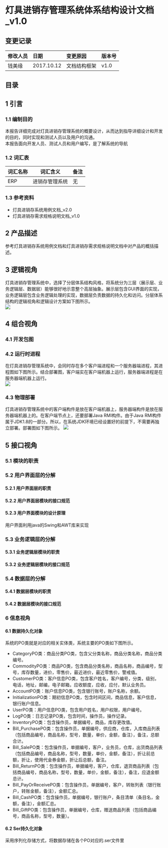 灯具进销存管理系统体系结构设计文档_v1.0
===
变更记录
---
|修改人员|日期|变更原因|版本号|
|:--|:--|:--|:--|
|钱美缘|2017.10.12|文档结构框架|v1.0|

目录
---

## 1 引言
### 1.1 编制目的
本报告详细完成对灯具进销存管理系统的概要设计，从而达到指导详细设计和开发的目的，同时实现和测试人员以及用户的沟通。  
本报告面向开发人员、测试人员和用户编写，是了解系统的导航  

### 1.2 词汇表
|词汇名称|词汇含义|备注|
|---|---|---|
|ERP|进销存管理系统|无|

### 1.3 参考资料
* 灯具进销存系统用例文档_v2.0
* 灯具进销存需求规格说明文档_v1.0  

## 2 产品描述
参考灯具进销存系统用例文档和灯具进销存需求规格说明文档中对产品的概括描述。

## 3 逻辑视角
灯具进销存管理系统中，选择了分层体系结构风格，将系统分为三层（展示层、业务逻辑层、数据层）能够很好地示意整个高层抽象。展示层包含GUI界面的实现，业务逻辑层包含业务逻辑处理的实现，数据层负责数据的持久化和访问。分层体系结构的逻辑视角和逻辑设计方案如下图所示。  
![](doc/img/StructureDiagrams/packageLogic.png)

## 4 组合视角
### 4.1 开发包图
### 4.2 运行时进程
在灯具进销存管理系统中，会同时存在多个客户端进程和一个服务器端进程，其进程图如下图所示。结合部署图，客户端实在客户端机器上运行，服务器端进程是在服务器端机器上运行。  
![](doc/img/StructureDiagrams/processPic.png)
  
### 4.3 物理部署
灯具进销存管理系统中的客户端构件是放在客户端机器上，服务器端构件是放在服务器端机器上的。在客户端节点上，还要部署Java RMI构件。由于Java RMI构件属于JDK1.8的一部分。所以，在系统JDK环境已经设置好的前提下，不需要再独立部署。部署图如下图所示。
![](doc/img/StructureDiagrams/deployPic.png)

## 5 接口视角
### 5.1 模块的职责
### 5.2 用户界面层的分解
#### 5.2.1 用户界面层的职责
#### 5.2.2 用户界面层模块的接口规范
#### 5.2.3 用户界面模块的设计原理
用户界面利用java的Swing和AWT库来实现  

### 5.3 业务逻辑层的分解
#### 5.3.1 业务逻辑层模块的职责
#### 5.3.2 业务逻辑层模块的接口规范

### 5.4 数据层的分解
#### 5.4.1 数据层模块的职责
#### 5.4.2 数据层模块的接口规范

### 6 信息视角
#### 6.1 数据持久化对象
系统的PO类就是对应的相关实体类，系统主要的PO类如下图所示。  
* CategoryPO类：商品分类PO类，包含父分类名称，商品分类名称，商品分类编号。  
* CommodityPO类：商品PO类，包含商品分类名称，商品名称，商品编号，型号，库存数量，进价，零售价，最近进价，最近零售价，警戒值。  
* CustomerPO类：客户信息PO类，包含客户姓名，客户编号，分类，级别，电话，地址，邮编，电子邮箱，应收额度，应收，应付，默认业务员。  
* AccountPO类：账户信息PO类，包含银行账号，账户名称，余额。  
* InitializationPO类：期初信息PO类，包含时间区间，商品信息，客户信息，银行账户信息。  
* UserPO类：用户信息PO类，包含用户姓名，用户权限，用户编号。  
* LogPO类：日志记录PO类，包含时间，操作员，操作记录。  
* InventoryPO类：包含操作员，单据编号，商品，库存更改值。  
* Bill_PurchasePO类：包含操作员，单据编号，供应商，仓库，入库商品列表（包括商品编号，商品名称，型号，数量，单价，金额，备注），备注，总额合计。  
* Bill_SalePO类：包含操作员，单据编号，客户，业务员，仓库，出货商品列表（包括商品编号，商品名称，型号，数量，单价，金额，备注），折让前总额，折让，使用代金券金额，折让后总额，备注。  
* Bill_ReturnPO类：包含操作员，单据编号，客户，仓库，退货商品列表（包括商品编号，商品名称，型号，数量，单价，金额，备注），备注，应退金额总计。  
* Bill_PayOrReceivePO类：包含操作员，单据编号，客户，转账列表（银行账户，转账金额，备注），金额汇总。  
* Bill_CashPO类：包含操作员，单据编号，银行账户，条目清单（条目名，金额，备注），金额汇总。  
* Bill_GiftPO类：包含操作员，单据编号，仓库，赠送商品列表（包括商品编号，商品名称，型号，数量）。  

#### 6.2 Ser持久化对象
采用序列化存储方式，将数据存储在各个PO对应的.ser文件里  